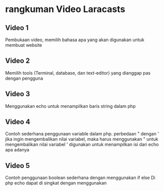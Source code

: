 # rangkuman Video Laracasts

## Video 1
Pembukaan video, memilih bahasa apa yang akan digunakan untuk membuat website

## Video 2
Memilih tools (Terminal, database, dan text-editor) yang dianggap pas dengan pengguna

## Video 3
Menggunakan echo untuk menampilkan baris string dalam php

## Video 4
Contoh sederhana penggunaan variable dalam php. perbedaan " dengan ' jika ingin mengembalikan nilai variabel, maka harus menggunakan " untuk mengembalikan nilai variabel
' digunakan untuk menampilkan isi dari echo apa adanya

## Video 5
Contoh penggunaan boolean sederhana dengan menggunakan if else
Di php echo dapat di singkat dengan menggunakan <?= message ?>
